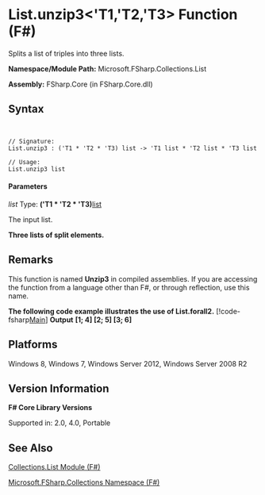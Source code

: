 # List.unzip3<'T1,'T2,'T3> Function (F#)

Splits a list of triples into three lists.

**Namespace/Module Path:** Microsoft.FSharp.Collections.List

**Assembly:** FSharp.Core (in FSharp.Core.dll)


## Syntax


```


// Signature:
List.unzip3 : ('T1 * 'T2 * 'T3) list -> 'T1 list * 'T2 list * 'T3 list

// Usage:
List.unzip3 list

```



#### Parameters
*list*
Type: **('T1 &#42; 'T2 &#42; 'T3)**[list](http://msdn.microsoft.com/en-us/library/c627b668-477b-4409-91ed-06d7f1b3e4a7)


The input list.



**Three lists of split elements.**
## Remarks
This function is named **Unzip3** in compiled assemblies. If you are accessing the function from a language other than F#, or through reflection, use this name.

**The following code example illustrates the use of List.forall2.**
[!code-fsharp[Main](snippets/fslists/snippet39.fs)]
**Output**
**[1; 4] [2; 5] [3; 6]**
## Platforms
Windows 8, Windows 7, Windows Server 2012, Windows Server 2008 R2


## Version Information
**F# Core Library Versions**

Supported in: 2.0, 4.0, Portable




## See Also
[Collections.List Module &#40;F&#35;&#41;](Collections.List-Module-%28FSharp%29.md)

[Microsoft.FSharp.Collections Namespace &#40;F&#35;&#41;](Microsoft.FSharp.Collections-Namespace-%28FSharp%29.md)

